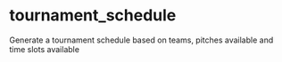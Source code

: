 # tournament_schedule
Generate a tournament schedule based on teams, pitches available and time slots available
